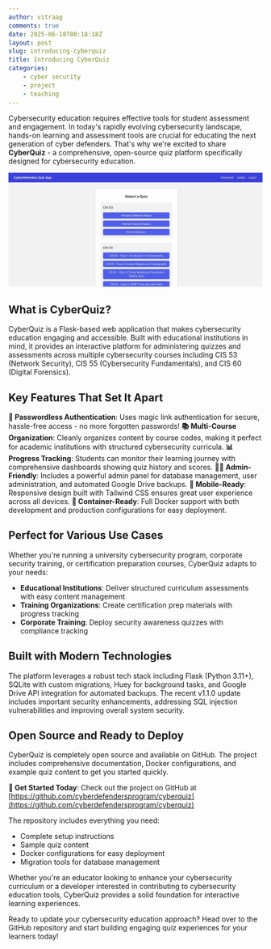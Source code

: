 ```yaml
---
author: vitraag
comments: true
date: 2025-06-18T00:18:18Z
layout: post
slug: introducing-cyberquiz
title: Introducing CyberQuiz
categories:
    - cyber security
    - project
    - teaching
---
```

Cybersecurity education requires effective tools for student assessment and engagement. In today's rapidly evolving cybersecurity landscape, hands-on learning and assessment tools are crucial for educating the next generation of cyber defenders. That's why we're excited to share **CyberQuiz** - a comprehensive, open-source quiz platform specifically designed for cybersecurity education.

![CyberQuiz Interface](/assets/images/2025/cyberquiz.jpg)

## What is CyberQuiz?

CyberQuiz is a Flask-based web application that makes cybersecurity education engaging and accessible. Built with educational institutions in mind, it provides an interactive platform for administering quizzes and assessments across multiple cybersecurity courses including CIS 53 (Network Security), CIS 55 (Cybersecurity Fundamentals), and CIS 60 (Digital Forensics).

## Key Features That Set It Apart
**🔐 Passwordless Authentication**: Uses magic link authentication for secure, hassle-free access - no more forgotten passwords!
**📚 Multi-Course Organization**: Cleanly organizes content by course codes, making it perfect for academic institutions with structured cybersecurity curricula.
**📊 Progress Tracking**: Students can monitor their learning journey with comprehensive dashboards showing quiz history and scores.
**👩‍💼 Admin-Friendly**: Includes a powerful admin panel for database management, user administration, and automated Google Drive backups.
**📱 Mobile-Ready**: Responsive design built with Tailwind CSS ensures great user experience across all devices.
**🐳 Container-Ready**: Full Docker support with both development and production configurations for easy deployment.

## Perfect for Various Use Cases
Whether you're running a university cybersecurity program, corporate security training, or certification preparation courses, CyberQuiz adapts to your needs:

- **Educational Institutions**: Deliver structured curriculum assessments with easy content management
- **Training Organizations**: Create certification prep materials with progress tracking
- **Corporate Training**: Deploy security awareness quizzes with compliance tracking

## Built with Modern Technologies

The platform leverages a robust tech stack including Flask (Python 3.11+), SQLite with custom migrations, Huey for background tasks, and Google Drive API integration for automated backups. The recent v1.1.0 update includes important security enhancements, addressing SQL injection vulnerabilities and improving overall system security.

## Open Source and Ready to Deploy
CyberQuiz is completely open source and available on GitHub. The project includes comprehensive documentation, Docker configurations, and example quiz content to get you started quickly.

**🚀 Get Started Today**: Check out the project on GitHub at [https://github.com/cyberdefendersprogram/cyberquiz](https://github.com/cyberdefendersprogram/cyberquiz)

The repository includes everything you need:
- Complete setup instructions
- Sample quiz content
- Docker configurations for easy deployment
- Migration tools for database management

Whether you're an educator looking to enhance your cybersecurity curriculum or a developer interested in contributing to cybersecurity education tools, CyberQuiz provides a solid foundation for interactive learning experiences.

Ready to update your cybersecurity education approach? Head over to the GitHub repository and start building engaging quiz experiences for your learners today!
